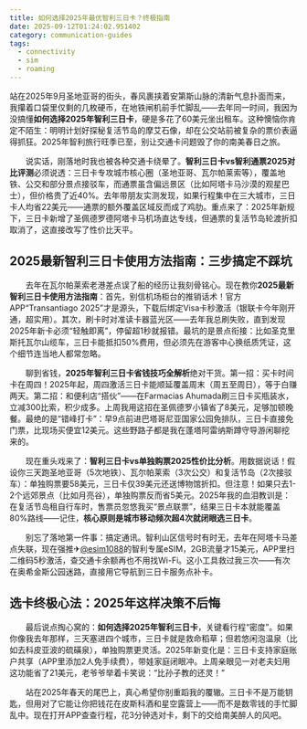 ```yaml
---
title: 如何选择2025年最优智利三日卡？终极指南
date: 2025-09-12T01:24:02.951402
category: communication-guides
tags:
  - connectivity
  - sim
  - roaming
---
```


站在2025年9月圣地亚哥的街头，春风裹挟着安第斯山脉的清新气息扑面而来，我攥着口袋里仅剩的几枚硬币，在地铁闸机前手忙脚乱——去年同一时间，我因为没搞懂**如何选择2025年智利三日卡**，硬是多花了60美元坐出租车。这种懊恼你肯定不陌生：明明计划好探秘复活节岛的摩艾石像，却在公交站前被复杂的票价表逼得抓狂。2025年智利旅行旺季已至，别让交通卡问题毁了你的南美春日之旅。

　　说实话，刚落地时我也被各种交通卡绕晕了。**智利三日卡vs智利通票2025对比评测**必须说透：三日卡专攻城市核心圈（圣地亚哥、瓦尔帕莱索等），覆盖地铁、公交和部分景点接驳车，而通票虽含偏远景区（比如阿塔卡马沙漠的观星巴士），但价格贵了近40%。去年带朋友实测发现，如果行程集中在三大城市，三日卡人均省22美元——通票的额外覆盖区域反而成了鸡肋。重点来了：2025年新规下，三日卡新增了圣佩德罗德阿塔卡马机场直达专线，但通票的复活节岛轮渡折扣取消了，这直接改写了性价比天平。

## 2025最新智利三日卡使用方法指南：三步搞定不踩坑

　　去年在瓦尔帕莱索老港差点误了船的经历让我刻骨铭心。现在教你**2025最新智利三日卡使用方法指南**：首先，别信机场柜台的推销话术！官方APP“Transantiago 2025”才是源头，下载后绑定Visa卡秒激活（银联卡今年刚开通，超实用）。其次，刷卡时对准读卡器蓝光区——去年我总刷失败，直到发现2025年新卡必须“轻触即离”，停留超1秒就报错。最坑的是景点衔接：比如圣克里斯托瓦尔山缆车，三日卡能抵扣50%费用，但必须先在游客中心换纸质凭证，这个细节连当地人都常忽略。

　　聊到省钱，**2025年智利三日卡省钱技巧全解析**绝对干货。第一招：买卡时间卡在周四！2025年起，周四激活三日卡能顺延覆盖周末（周五至周日），等于白赚两天。第二招：和便利店“搭伙”——在Farmacias Ahumada刷三日卡买瓶装水，立减300比索，积少成多。上周我用这招在圣佩德罗小镇省了8美元，足够加顿晚餐。最绝的是“错峰打卡”：早9点前进巴塔哥尼亚国家公园免排队，三日卡直接免门票，比现场买便宜12美元。这些野路子都是我在蓬塔阿雷纳斯蹲守导游闲聊挖来的。

　　现在重头戏来了：**智利三日卡vs单独购票2025性价比分析**。用数据说话！假设你三天跑圣地亚哥（5次地铁）、瓦尔帕莱索（3次公交）和复活节岛（2次接驳车）：单独购票要58美元，三日卡仅39美元还送博物馆折扣。但注意！如果只去1-2个远郊景点（比如月亮谷），单独购票反而省5美元。2025年我的血泪教训是：在复活节岛租自行车时，售票员忽悠我买“景点联票”，结果三日卡本就能覆盖80%路线——记住，**核心原则是城市移动频次超4次就闭眼选三日卡**。

　　别忘了落地第一件事：搞定通讯。智利山区信号时有时无，去年在阿塔卡马差点失联，现在强推✈[@esim1088](https://t.me/s/esim1088)的智利专属eSIM，2GB流量才15美元，APP里扫二维码5秒激活，查交通卡余额再也不用找Wi-Fi。这小工具救过我三次——有次在奥希金斯公园迷路，直接用它导航到三日卡服务点补卡。

## 选卡终极心法：2025年这样决策不后悔

　　最后说点掏心窝的：**如何选择2025年智利三日卡**，关键看行程“密度”。如果你像我去年那样，三天塞进四个城市，三日卡就是救命稻草；但若悠闲泡温泉（比如去科皮亚波的硫磺泉），单独购票更灵活。2025年新变化是：三日卡支持家庭账户共享（APP里添加2人免手续费），带娃家庭闭眼冲。上周亲眼见一对老夫妇用这功能省了21美元，老爷爷举着卡笑说：“比孙子教的还灵！”

　　站在2025年春天的尾巴上，真心希望你别重蹈我的覆辙。三日卡不是万能钥匙，但用对了它能让你把钱花在皮斯科酒和星空露营上——而不是数零钱的手忙脚乱中。现在打开APP查查行程，花3分钟选对卡，剩下的交给南美醉人的风吧。